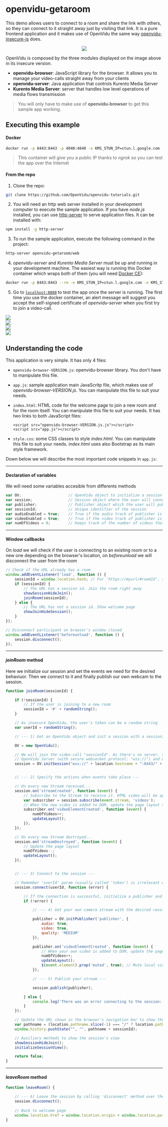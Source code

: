 # openvidu-getaroom

This demo allows users to connect to a room and share the link with others, so they can connect to it straight away just by visiting that link. It is a pure frontend application and it makes use of OpenVidu the same way [openvidu-insecure-js](/tutorials/openvidu-insecure-js/) does.

<p align="center">
  <img  class="img-responsive" src="/img/tutorials/openvidu-getaroom.png">
</p>

OpenVidu is composed by the three modules displayed on the image above in its insecure version.

- **openvidu-browser**: JavaScript library for the browser. It allows you to manage your video-calls straight away from your clients
- **openvidu-server**: Java application that controls Kurento Media Server
- **Kurento Media Server**: server that handles low level operations of media flows transmission

> You will only have to make use of **openvidu-browser** to get this sample app working.

## Executing this example

#### Docker

```bash
docker run -p 8443:8443 -p 4040:4040 -e KMS_STUN_IP=stun.l.google.com -e KMS_STUN_PORT=19302 openvidu/getaroom-demo
```
> This container will give you a public IP thanks to _ngrok_ so you can test the app over the Internet

#### From the repo

1) Clone the repo:

```bash
git clone https://github.com/OpenVidu/openvidu-tutorials.git
```

2) You will need an http web server installed in your development computer to execute the sample application. If you have _node.js_ installed, you can use [http-server](https://github.com/indexzero/http-server) to serve application files. It can be installed with:

```bash
npm install -g http-server
```

3) To run the sample application, execute the following command in the project:

```bash
http-server openvidu-getaroom/web
```

4) _openvidu-server_ and _Kurento Media Server_ must be up and running in your development machine. The easiest way is running this Docker container which wraps both of them (you will need [Docker CE](https://store.docker.com/search?type=edition&offering=community)):

```bash
docker run -p 8443:8443 --rm -e KMS_STUN_IP=stun.l.google.com -e KMS_STUN_PORT=19302 openvidu/openvidu-server-kms
```

5) Go to [`localhost:8080`](http://localhost:8080) to test the app once the server is running. The first time you use the docker container, an alert message will suggest you accept the self-signed certificate of _openvidu-server_ when you first try to join a video-call.


<div class="row no-margin row-gallery">
	<div class="col-md-6">
		<a data-fancybox="gallery2" href="/img/demos/getaroom-index.png">
			<img class="img-responsive" src="/img/demos/getaroom-index.png">
		</a>
	</div>
	<div class="col-md-6">
		<a data-fancybox="gallery2" href="/img/demos/getaroom-session-1.png">
			<img class="img-responsive" src="/img/demos/getaroom-session-1.png">
		</a>
	</div>
</div>
<div class="row no-margin row-gallery">
	<div class="col-md-6">
		<a data-fancybox="gallery2" href="/img/demos/getaroom-session-6.png">
			<img class="img-responsive" src="/img/demos/getaroom-session-6.png">
		</a>
	</div>
	<div class="col-md-6">
		<a data-fancybox="gallery2" href="/img/demos/getaroom-session-6-mob.png">
			<img id="img-mob" class="img-responsive" src="/img/demos/getaroom-session-6-mob.png">
		</a>
	</div>
</div>


## Understanding the code

This application is very simple. It has only 4 files:

  - `openvidu-browser-VERSION.js`: openvidu-browser library. You don't have to manipulate this file. 
  - `app.js`: sample application main JavaScritp file, which makes use of _openvidu-browser-VERSION.js_. You can manipulate this file to suit your needs.
  - `index.html`: HTML code for the welcome page to join a new room and for the room itself. You can manipulate this file to suit your needs. It has two links to both JavaScript files: 

        <script src="openvidu-browser-VERSION.js.js"></script>
        <script src="app.js"></script>

  - `style.css`: some CSS classes to style _index.html_. You can manipulate this file to suit your needs. _index.html_ uses also Bootstrap as its main style framework.

Down below we will describe the most important code snippets in `app.js`:

---


#### Declaration of variables
We will need some variables accesible from differents methods

```javascript
var OV;						// OpenVidu object to initialize a session
var session;				// Session object where the user will connect
var publisher;				// Publisher object which the user will publish
var sessionId;				// Unique identifier of the session
var audioEnabled = true;	// True if the audio track of publisher is active
var videoEnabled = true;	// True if the video track of publisher is active
var numOfVideos = 0;		// Keeps track of the number of videos that are being shown
```

---

#### Window callbacks
On _load_ we will check if the user is connecting to an existing room or to a new one depending on the browser's location, on _beforeunload_ we will disconnect the user from the room

```javascript
// Check if the URL already has a room
window.addEventListener('load', function () {
	sessionId = window.location.hash; // For 'https://myurl/#roomId', sessionId would be '#roomId'
	if (sessionId) {
		// The URL has a session id. Join the room right away
		showSessionHideJoin();
		joinRoom(sessionId);
	} else {
		// The URL has not a session id. Show welcome page
		showJoinHideSession();
	}
});

// Disconnect participant on browser's window closed
window.addEventListener('beforeunload', function () {
	session.disconnect();
});
```

---

#### _joinRoom_ method
Here we initialize our session and set the events we need for the desired behaviuor. Then we connect to it and finally publish our own webcam to the session.

```javascript
function joinRoom(sessionId) {

	if (!sessionId) {
		// If the user is joining to a new room
		sessionId = '#' + randomString();
	}

	// As insecure OpenVidu, the user's token can be a random string
	var userId = randomString();

	// --- 1) Get an OpenVidu object and init a session with a sessionId ---

	OV = new OpenVidu();

	// We will join the video-call "sessionId". As there's no server, this parameter must start with the URL of 
	// OpenVidu Server (with secure websocket protocol: "wss://") and must include the OpenVidu secret at the end
	session = OV.initSession("wss://" + location.hostname + ":8443/" + sessionId + "?secret=MY_SECRET");


	// --- 2) Specify the actions when events take place ---

	// On every new Stream received...
	session.on('streamCreated', function (event) {
		// Subscribe to the Stream to receive it. HTML video will be appended to element with 'subscriber' id
		var subscriber = session.subscribe(event.stream, 'videos');
		// When the new video is added to DOM, update the page layout to fit one more participant
		subscriber.on('videoElementCreated', function (event) {
			numOfVideos++;
			updateLayout();
		});
	});

	// On every new Stream destroyed...
	session.on('streamDestroyed', function (event) {
		// Update the page layout
		numOfVideos--;
		updateLayout();
	});


	// --- 3) Connect to the session ---

	// Remember 'userId' param (usually called 'token') is irrelevant when using the insecure version of OpenVidu
	session.connect(userId, function (error) {

		// If the connection is successful, initialize a publisher and publish to the session
		if (!error) {

			// --- 4) Get your own camera stream with the desired resolution ---

			publisher = OV.initPublisher('publisher', {
				audio: true,
				video: true,
				quality: 'MEDIUM'
			});

			publisher.on('videoElementCreated', function (event) {
				// When your own video is added to DOM, update the page layout to fit it
				numOfVideos++;
				updateLayout();
				$(event.element).prop('muted', true); // Mute local video
			});

			// --- 5) Publish your stream ---

			session.publish(publisher);

		} else {
			console.log('There was an error connecting to the session:', error.code, error.message);
		}
	});

	// Update the URL shown in the browser's navigation bar to show the session id
	var pathname = (location.pathname.slice(-1) === "/" ? location.pathname : location.pathname+"/");
	window.history.pushState("", "", pathname + sessionId);

	// Auxiliary methods to show the session's view
	showSessionHideJoin();
	initializeSessionView();

	return false;
}
```
---

#### _leaveRoom_ method

```javascript
function leaveRoom() {

	// --- 6) Leave the session by calling 'disconnect' method over the Session object ---
	session.disconnect();
	
	// Back to welcome page
	window.location.href = window.location.origin + window.location.pathname;
}
```